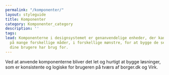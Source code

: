 ```yaml
---
permalink: "/komponenter/"
layout: styleguide
title: Komponenter
category: Komponenter_category
description: ''
tags: 
lead: Komponenterne i designsystemet er genanvendelige enheder, der kan sættes sammen
  på mange forskellige måder, i forskellige mønstre, for at bygge de selvbetjeningsløsninger,
  dine brugere har brug for.
---
```


Ved at anvende komponenterne bliver det let og hurtigt at bygge løsninger, som er konsistente og logiske for brugeren på tværs af borger.dk og Virk.